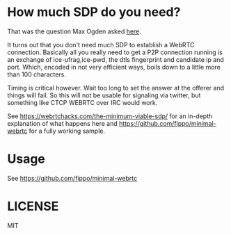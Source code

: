# How much SDP do you need?
That was the question Max Ogden asked [here](https://twitter.com/maxogden/status/580555197870665728).

It turns out that you don't need much SDP to establish a WebRTC connection.
Basically all you really need to get a P2P connection running is an exchange of
ice-ufrag,ice-pwd, the dtls fingerprint and candidate ip and port.
Which, encoded in not very efficient ways, boils down to a little more than 100 characters.

Timing is critical however. Wait too long to set the answer at the offerer and things will fail.
So this will not be usable for signaling via twitter, but something like CTCP WEBRTC
over IRC would work.

See https://webrtchacks.com/the-minimum-viable-sdp/ for an in-depth explanation of what
happens here and https://github.com/fippo/minimal-webrtc for a fully working sample.

# Usage

See https://github.com/fippo/minimal-webrtc

# LICENSE
MIT
